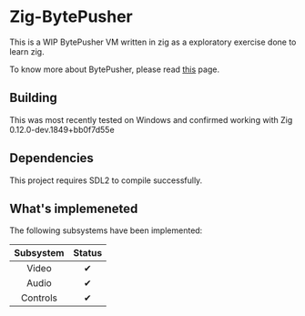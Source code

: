 # Zig-BytePusher

This is a WIP BytePusher VM written in zig as a exploratory exercise done to learn zig.

To know more about BytePusher, please read [this](https://esolangs.org/wiki/BytePusher) page.

## Building

This was most recently tested on Windows and confirmed working with Zig 0.12.0-dev.1849+bb0f7d55e

## Dependencies

This project requires SDL2 to compile successfully.

## What's implemeneted

The following subsystems have been implemented:

| Subsystem | Status |
| :---: | :---: |
| Video |  &#10004; |
| Audio |  &#10004; |
| Controls |  &#10004; |
